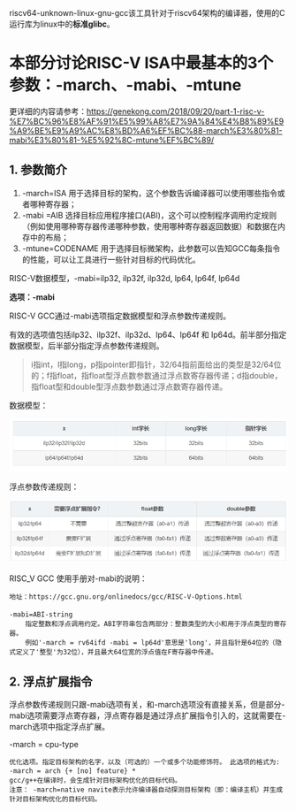 riscv64-unknown-linux-gnu-gcc该工具针对于riscv64架构的编译器，使用的C运行库为linux中的**标准glibc**。

# 本部分讨论RISC-V ISA中最基本的3个参数：-march、-mabi、-mtune
更详细的内容请参考：https://genekong.com/2018/09/20/part-1-risc-v-%E7%BC%96%E8%AF%91%E5%99%A8%E7%9A%84%E4%B8%89%E9%A9%BE%E9%A9%AC%E8%BD%A6%EF%BC%88-march%E3%80%81-mabi%E3%80%81-%E5%92%8C-mtune%EF%BC%89/

## 1. 参数简介
1. -march=ISA 用于选择目标的架构，这个参数告诉编译器可以使用哪些指令或者哪种寄存器；
2. -mabi =AIB 选择目标应用程序接口(ABI)，这个可以控制程序调用约定规则（例如使用哪种寄存器传递哪种参数，使用哪种寄存器返回数据）和数据在内存中的布局；
3. -mtune=CODENAME 用于选择目标微架构，此参数可以告知GCC每条指令的性能，可以让工具进行一些针对目标的代码优化。

RISC-V数据模型，-mabi=ilp32, ilp32f, ilp32d, lp64, lp64f, lp64d

**选项：-mabi**

RISC-V GCC通过-mabi选项指定数据模型和浮点参数传递规则。

有效的选项值包括ilp32、ilp32f、ilp32d、lp64、lp64f 和 lp64d。前半部分指定数据模型，后半部分指定浮点参数传递规则。
> i指int，l指long，p指pointer即指针，32/64指前面给出的类型是32/64位的；f指float，指float型浮点数参数通过浮点数寄存器传递；d指double，指float型和double型浮点数参数通过浮点数寄存器传递。

数据模型：

![c910-1](img/1.png)

浮点参数传递规则：

![c910-2](img/2.png)


RISC_V GCC 使用手册对-mabi的说明：
```
地址：https://gcc.gnu.org/onlinedocs/gcc/RISC-V-Options.html

-mabi=ABI-string
    指定整数和浮点调用约定。ABI字符串包含两部分：整数类型的大小和用于浮点类型的寄存器。
    例如'-march = rv64ifd -mabi = lp64d'意思是'long'，并且指针是64位的（隐式定义了'整型'为32位），并且最大64位宽的浮点值在F寄存器中传递。
```
## 2. 浮点扩展指令
浮点参数传递规则只跟-mabi选项有关，和-march选项没有直接关系，但是部分-mabi选项需要浮点寄存器，浮点寄存器是通过浮点扩展指令引入的，这就需要在-march选项中指定浮点扩展。

-march = cpu-type

    优化选项。指定目标架构的名字，以及（可选的）一个或多个功能修饰符。 此选项的格式为: -march = arch {+ [no] feature} *
    gcc/g++在编译时，会生成针对目标架构优化的目标代码。
    注意： -march=native navite表示允许编译器自动探测目标架构（即：编译主机）并生成针对目标架构优化的目标代码。
